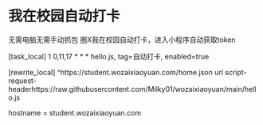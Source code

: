 # 我在校园自动打卡
无需电脑无需手动抓包
圈X我在校园自动打卡，进入小程序自动获取token

[task_local]
1 0,11,17 * * * hello.js, tag=自动打卡, enabled=true

[rewrite_local]
^https:\/\/student\.wozaixiaoyuan\.com\/home\.json url script-request-headerhttps://raw.githubusercontent.com/Milky01/wozaixiaoyuan/main/hello.js

hostname = student.wozaixiaoyuan.com
